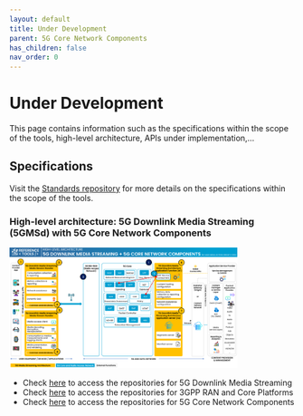 ```yaml
---
layout: default
title: Under Development
parent: 5G Core Network Components
has_children: false
nav_order: 0
---
```


# Under Development
This page contains information such as the specifications within the scope of the tools, high-level architecture, APIs under implementation,...

## Specifications
Visit the [Standards repository](https://5g-mag.github.io/Standards/pages/5g-media-streaming.html) for more details on the specifications within the scope of the tools.

### High-level architecture: 5G Downlink Media Streaming (5GMSd) with 5G Core Network Components

<img src="../../assets/images/projects/5gms_5gc_diagram.png" style="width: 80%">

 * Check [here](../5g-media-streaming/repositories.html) to access the repositories for 5G Downlink Media Streaming
 * Check [here](../3gpp-ran-and-core-platforms/repositories.html) to access the repositories for 3GPP RAN and Core Platforms
 * Check [here](./repositories.html) to access the repositories for 5G Core Network Components
